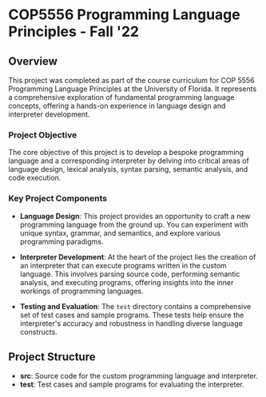 # COP5556 Programming Language Principles - Fall '22

## Overview
This project was completed as part of the course curriculum for COP 5556 Programming Language Principles at the University of Florida. It represents a comprehensive exploration of fundamental programming language concepts, offering a hands-on experience in language design and interpreter development.

### Project Objective
The core objective of this project is to develop a bespoke programming language and a corresponding interpreter by delving into critical areas of language design, lexical analysis, syntax parsing, semantic analysis, and code execution.

### Key Project Components
- **Language Design**: This project provides an opportunity to craft a new programming language from the ground up. You can experiment with unique syntax, grammar, and semantics, and explore various programming paradigms.

- **Interpreter Development**: At the heart of the project lies the creation of an interpreter that can execute programs written in the custom language. This involves parsing source code, performing semantic analysis, and executing programs, offering insights into the inner workings of programming languages.

- **Testing and Evaluation**: The `test` directory contains a comprehensive set of test cases and sample programs. These tests help ensure the interpreter's accuracy and robustness in handling diverse language constructs.

## Project Structure
- **src**: Source code for the custom programming language and interpreter.
- **test**: Test cases and sample programs for evaluating the interpreter.
